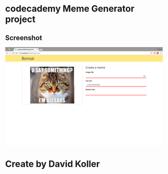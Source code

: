 codecademy Meme Generator project
=================================


## Screenshot
[![IMAGE ALT TEXT HERE](https://github.com/kolldavi/Web-Development/blob/master/memeGenerator/ScreenShotMemeGenerator.png?raw=true)](https://kolldavi.github.io/memeGenerator/index.html)


Create by David Koller
=======================
